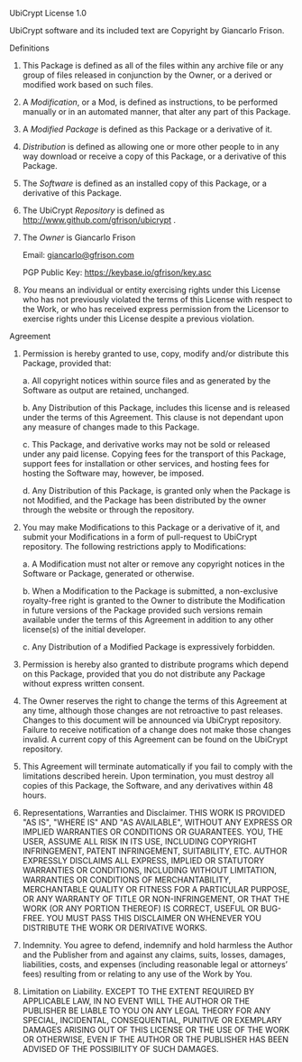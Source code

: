 UbiCrypt License 1.0

UbiCrypt software and its included text are Copyright by Giancarlo Frison.

Definitions

 1. This Package is defined as all of the files within any archive
    file or any group of files released in conjunction by the Owner,
    or a derived or modified work based on such files.

 2. A *Modification*, or a Mod, is defined as instructions, to be
    performed manually or in an automated manner, that alter any part
    of this Package.

 3. A *Modified Package* is defined as this Package or a derivative of it.

 4. *Distribution* is defined as allowing one or more other people to in
    any way download or receive a copy of this Package, or a derivative of this Package.

 5. The *Software* is defined as an installed copy of this Package, 
    or a derivative of this Package.

 6. The UbiCrypt *Repository* is defined as
    http://www.github.com/gfrison/ubicrypt .
 
 7. The *Owner* is Giancarlo Frison
 
    Email:          giancarlo@gfrison.com
    
    PGP Public Key: https://keybase.io/gfrison/key.asc
    
 8. *You* means an individual or entity exercising rights under
    this License who has not previously violated the terms of this License
    with respect to the Work, or who has received express permission from
    the Licensor to exercise rights under this License despite a previous
    violation.

Agreement

 1. Permission is hereby granted to use, copy, modify and/or
    distribute this Package, provided that:

    a. All copyright notices within source files and as generated by
       the Software as output are retained, unchanged.

    b. Any Distribution of this Package, includes this license 
       and is released under the terms of this Agreement. 
       This clause is not dependant upon any
       measure of changes made to this Package.

    c. This Package, and derivative works may not
       be sold or released under any paid license. Copying fees for
       the transport of this Package, support fees for installation or
       other services, and hosting fees for hosting the Software may,
       however, be imposed.

     d. Any Distribution of this Package, is granted only when the Package 
       is not Modified, and the Package has been distributed by the owner 
       through the website or through the repository.

 2. You may make Modifications to this Package or a derivative of it,
    and submit your Modifications in a form  of pull-request to UbiCrypt repository.
    The following restrictions apply to Modifications:

     a. A Modification must not alter or remove any copyright notices
        in the Software or Package, generated or otherwise.

     b. When a Modification to the Package is submitted, a
        non-exclusive royalty-free right is granted to the Owner
        to distribute the Modification in future versions of the
        Package provided such versions remain available under the
        terms of this Agreement in addition to any other license(s) of
        the initial developer.

     c. Any Distribution of a Modified Package is expressively forbidden.

 3. Permission is hereby also granted to distribute programs which
    depend on this Package, provided that you do not distribute any
    Package without express written consent.


 4. The Owner reserves the right to change the terms of this
    Agreement at any time, although those changes are not retroactive
    to past releases. Changes to this document will be announced via
    UbiCrypt repository. Failure to receive notification of a change does not make those changes
    invalid. A current copy of this Agreement can be found on the
    UbiCrypt repository.

 5. This Agreement will terminate automatically if you fail to comply
    with the limitations described herein. Upon termination, you must
    destroy all copies of this Package, the Software, and any
    derivatives within 48 hours.
    
 6. Representations, Warranties and Disclaimer. 
    THIS WORK IS PROVIDED "AS IS", "WHERE IS" AND "AS AVAILABLE", WITHOUT ANY EXPRESS OR 
    IMPLIED WARRANTIES OR CONDITIONS OR GUARANTEES. YOU, THE USER, ASSUME ALL RISK IN ITS USE, 
    INCLUDING COPYRIGHT INFRINGEMENT, PATENT INFRINGEMENT, SUITABILITY, ETC.
    AUTHOR EXPRESSLY DISCLAIMS ALL EXPRESS, IMPLIED OR STATUTORY WARRANTIES OR CONDITIONS,
    INCLUDING WITHOUT LIMITATION, WARRANTIES OR CONDITIONS OF MERCHANTABILITY, 
    MERCHANTABLE QUALITY OR FITNESS FOR A PARTICULAR PURPOSE, OR ANY WARRANTY
    OF TITLE OR NON-INFRINGEMENT, OR THAT THE WORK (OR ANY PORTION THEREOF) 
    IS CORRECT, USEFUL OR BUG-FREE. 
    YOU MUST PASS THIS DISCLAIMER ON WHENEVER YOU DISTRIBUTE THE WORK OR DERIVATIVE WORKS.
 
 7. Indemnity. You agree to defend, indemnify and hold harmless the Author and the Publisher 
    from and against any claims, suits, losses, damages, liabilities, costs, and expenses 
    (including reasonable legal or attorneys’ fees) resulting from or relating to any use of the Work by You.

 8. Limitation on Liability. 
    EXCEPT TO THE EXTENT REQUIRED BY APPLICABLE LAW, IN NO EVENT WILL 
    THE AUTHOR OR THE PUBLISHER BE LIABLE TO YOU ON ANY LEGAL THEORY FOR ANY SPECIAL, 
    INCIDENTAL, CONSEQUENTIAL, PUNITIVE OR EXEMPLARY DAMAGES ARISING OUT OF THIS LICENSE 
    OR THE USE OF THE WORK OR OTHERWISE, EVEN IF THE AUTHOR OR THE PUBLISHER 
    HAS BEEN ADVISED OF THE POSSIBILITY OF SUCH DAMAGES. 
